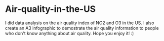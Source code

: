 # Air-quality-in-the-US

I did data analysis on the air quality index of NO2 and O3 in the US.
I also create an A3 infographic to demostrate the air quality information to people who don't know anything about air quality.
Hope you enjoy it! :)
